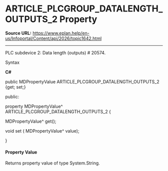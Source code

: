 # ARTICLE_PLCGROUP_DATALENGTH_OUTPUTS_2 Property

**Source URL:** https://www.eplan.help/en-us/Infoportal/Content/api/2026/topic1642.html

---

PLC subdevice 2: Data length (outputs) # 20574.

Syntax

**C#**



public MDPropertyValue ARTICLE_PLCGROUP_DATALENGTH_OUTPUTS_2 {get; set;}

public:

property MDPropertyValue^ ARTICLE_PLCGROUP_DATALENGTH_OUTPUTS_2 {

   MDPropertyValue^ get();

   void set (    MDPropertyValue^ value);

}


#### Property Value

Returns property value of type System.String.
